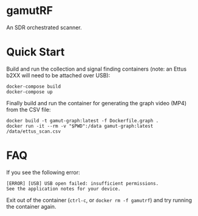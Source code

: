 # gamutRF

An SDR orchestrated scanner.

# Quick Start

Build and run the collection and signal finding containers (note: an Ettus b2XX will need to be attached over USB):

```
docker-compose build
docker-compose up
```

Finally build and run the container for generating the graph video (MP4) from the CSV file:
```
docker build -t gamut-graph:latest -f Dockerfile.graph .
docker run -it --rm -v "$PWD":/data gamut-graph:latest /data/ettus_scan.csv
```

# FAQ

If you see the following error:
```
[ERROR] [USB] USB open failed: insufficient permissions.
See the application notes for your device.
```
Exit out of the container (`ctrl-c`, or `docker rm -f gamutrf`) and try running the container again.
